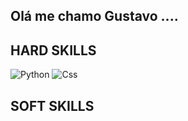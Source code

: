 ## Olá me chamo Gustavo ....

## HARD SKILLS

![Python](https://img.shields.io/badge/Python-3776AB?style=for-the-badge&logo=python&logoColor=white)
![Css](https://img.shields.io/badge/CSS-239120?&style=for-the-badge&logo=css3&logoColor=white)






## SOFT SKILLS


